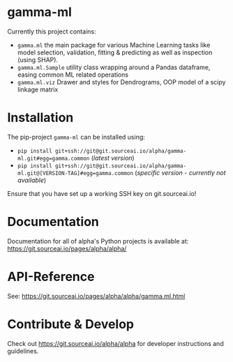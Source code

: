 # gamma-ml

Currently this project contains:

- `gamma.ml` the main package for various Machine Learning tasks like model 
selection, validation, fitting & predicting as well as inspection (using SHAP).
- `gamma.ml.Sample` utility class wrapping around a Pandas dataframe, easing common
ML related operations
- `gamma.ml.viz` Drawer and styles for Dendrograms, OOP model of a scipy linkage matrix

# Installation
The pip-project `gamma-ml` can be installed using:
- `pip install git+ssh://git@git.sourceai.io/alpha/gamma-ml.git#egg=gamma.common`
 (*latest version*)
 - `pip install git+ssh://git@git.sourceai.io/alpha/gamma-ml.git@[VERSION-TAG]#egg=gamma.common`
 (*specific version -  currently not available*)

Ensure that you have set up a working SSH key on git.sourceai.io!

# Documentation
Documentation for all of alpha's Python projects is available at: 
https://git.sourceai.io/pages/alpha/alpha/

# API-Reference
See: https://git.sourceai.io/pages/alpha/alpha/gamma.ml.html

# Contribute & Develop
Check out https://git.sourceai.io/alpha/alpha for developer instructions and guidelines.